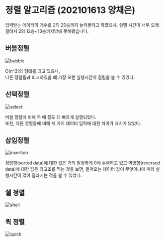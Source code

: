 # 정렬 알고리즘 (202101613 양채은)

입력받는 데이터의 개수를 2의 20승까지 늘려볼려고 하였으나, 실행 시간이 너무 오래 걸려서 2의 12승~13승까지밖에 못해봤습니다.


## 버블정렬

![bubble](https://github.com/akizakic/akizakic.github.io/blob/main/bubbleSort.png?raw=true)

O(n^2)의 형태를 띄고 있으나,    
다른 정렬들과 비교하였을 떄 가장 오랜 실행시간이 걸림을 볼 수 있었다.


## 선택정렬

![select](https://github.com/akizakic/akizakic.github.io/blob/main/selectSort.png?raw=true)

버블 정렬에 비해 두 배 정도 더 빠르게 실행되었다.   
또한, 다른 정렬들에 비해 세 가지 데이터 입력에 대한 차이가 크지가 않았다.

## 삽입정렬

![insertion](https://github.com/akizakic/akizakic.github.io/blob/main/insertionSort.png?raw=true)

정방향(sorted data)에 대한 값은 거의 일정하게 0에 수렴하고 있고 역방향(reversed data)에 대한 값은 최고조를 찍는 것을 보면,
들어오는 데이터 값이 무엇이냐에 따라 실행시간이 많이 달라지는 것을 볼 수 있었다.  

## 쉘 정렬

![shell](https://github.com/akizakic/akizakic.github.io/blob/main/shellSort.png?raw=true)

## 퀵 정렬

![quick](https://github.com/akizakic/akizakic.github.io/blob/main/quickSort.png?raw=true)
